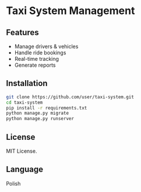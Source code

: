 # Taxi System Management

## Features
- Manage drivers & vehicles
- Handle ride bookings
- Real-time tracking
- Generate reports

## Installation
```bash
git clone https://github.com/user/taxi-system.git
cd taxi-system
pip install -r requirements.txt
python manage.py migrate
python manage.py runserver
```

## License
MIT License.

## Language
Polish

